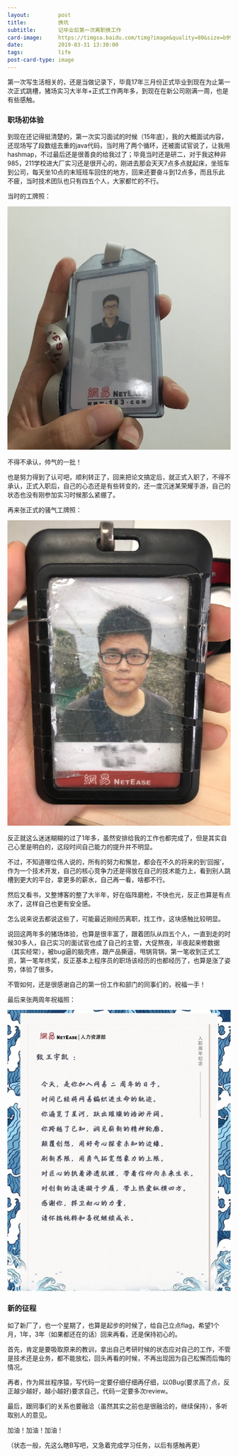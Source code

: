 ```yaml
---
layout:         post
title:          换坑
subtitle:       记毕业后第一次离职换工作
card-image:     https://timgsa.baidu.com/timg?image&quality=80&size=b9999_10000&sec=1554019596338&di=492dda98f1b3775165264411ac72ccc8&imgtype=0&src=http%3A%2F%2Fupload.art.ifeng.com%2F2017%2F1103%2Fthumb_700_325_1509675101332.jpg
date:           2019-03-31 13:30:00
tags:           life
post-card-type: image
---
```


第一次写生活相关的，还是当做记录下，毕竟17年三月份正式毕业到现在为止第一次正式跳槽，猪场实习大半年+正式工作两年多，到现在在新公司刚满一周，也是有些感触。

### 职场初体验

到现在还记得挺清楚的，第一次实习面试的时候（15年底），我的大概面试内容，还现场写了段数组去重的java代码，当时用了两个循环，还被面试官说了，让我用hashmap，不过最后还是很善良的给我过了；毕竟当时还是研二，对于我这种非985，211学校进大厂实习还是很开心的，刚进去那会天天7点多点就起床，坐班车到公司，每天坐10点的末班班车回住的地方，回来还要奋斗到12点多，而且乐此不疲，当时技术团队也只有四五个人，大家都忙的不行。

当时的工牌照：

![MacDown Screenshot](/assets/images/1554010797546.jpg)

不得不承认，帅气的一批！

也是努力得到了认可吧，顺利转正了，回来把论文搞定后，就正式入职了，不得不承认，正式入职后，自己的心态还是有些转变的，还一度沉迷某荣耀手游，自己的状态也没有刚参加实习时候那么紧绷了。

再来张正式的骚气工牌照：

![MacDown Screenshot](/assets/images/1554011210142.jpg)

反正就这么迷迷糊糊的过了1年多，虽然安排给我的工作也都完成了，但是其实自己心里是明白的，这段时间自己能力的提升并不明显。

不过，不知道哪位伟人说的，所有的努力和懈怠，都会在不久的将来的到‘回报’，作为一个技术开发，自己的核心竞争力还是得放在自己的技术能力上，看到别人跳槽到更大的平台，拿更多的薪水，自己再一看，啥都不行。

然后又看书，又整博客的整了大半年，好在临阵磨枪，不快也光，反正也算是有点水了，这样自己也更有安全感。

怎么说来说去都说这些了，可能最近刚经历离职，找工作，这块感触比较明显。

说回这两年多的猪场体验，也算是很丰富了，跟着团队从四五个人，一直到走的时候30多人，自己实习的面试官也成了自己的主管，大促熬夜，半夜起来修数据（其实经常），被bug逼的脑壳疼，跟产品撕逼，甩锅背锅，第一笔收到正式工资，第一笔年终奖，反正基本上程序员的职场该经历的也都经历了，也算是涨了姿势，体验了很多。

不管如何，还是很感谢自己的第一份工作和部门的同事们的，祝福一手！

最后来张两周年祝福照：

![MacDown Screenshot](/assets/images/WechatIMG43.jpeg)

### 新的征程

如了新厂了，也一个星期了，也算是起步的时候了，给自己立点flag，希望1个月，1年，3年（如果都还在的话）回来再看，还是保持初心的。

首先，肯定是要吸取原来的教训，拿出自己考研时候的状态应对自己的工作，不管是技术还是业务，都不能放松，回头再看的时候，不再出现因为自己松懈而后悔的情况。

再者，作为屌丝程序猿，写代码一定要仔细仔细再仔细，以0Bug(要求高了点，反正越少越好，越小越好)要求自己，代码一定要多次review。

最后，跟同事们的关系也要融洽（虽然其实之前也是很融洽的，继续保持），多听取别人的意见。

加油！加油！加油！

（状态一般，先这么瞎B写吧，又急着完成学习任务，以后有感触再更）